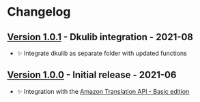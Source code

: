 # Changelog

## [Version 1.0.1](https://github.com/dataiku/dss-plugin-nlp-amazon-translation/releases/tag/v1.0.1) - Dkulib integration - 2021-08

- ✨ Integrate dkulib as separate folder with updated functions

## [Version 1.0.0](https://github.com/dataiku/dss-plugin-nlp-amazon-translation/releases/tag/v1.0.0) - Initial release - 2021-06

- ✨ Integration with the [Amazon Translation API - Basic edition](https://aws.amazon.com/translate/)
